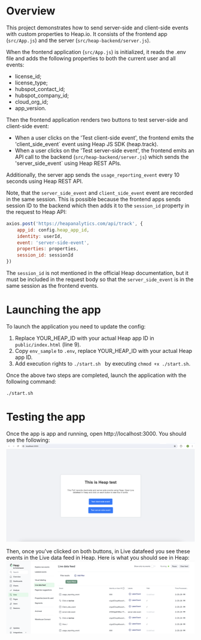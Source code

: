 # Overview

This project demonstrates how to send server-side and client-side events with custom properties to Heap.io.
It consists of the frontend app (`src/App.js`) and the server (`src/heap-backend/server.js`).

When the frontend application (`src/App.js`) is initialized, it reads the .env file and adds the following properties to both the current user and all events:
- license_id;
- license_type;
- hubspot_contact_id;
- hubspot_company_id;
- cloud_org_id;
- app_version.

Then the frontend application renders two buttons to test server-side and client-side event:
- When a user clicks on the 'Test client-side event', the frontend emits the 'client_side_event` event using Heap JS SDK (heap.track).
- When a user clicks on the 'Test server-side event', the frontend emits an API call to the backend (`src/heap-backend/server.js`) which sends the 'server_side_event` using Heap REST APIs.

Additionally, the server app sends the `usage_reporting_event` every 10 seconds using Heap REST API.

Note, that the `server_side_event` and `client_side_event` event are recorded in the same session.
This is possible because the frontend apps sends session ID to the backend which then adds it to the `session_id` property in the request to Heap API:
```javascript
axios.post('https://heapanalytics.com/api/track', {
    app_id: config.heap_app_id,
    identity: userId,
    event: 'server-side-event',
    properties: properties,
    session_id: sessionId
})
```

The `session_id` is not mentioned in the official Heap documentation, but it must be included in the request body so that the `server_side_event` is in the same session as the frontend events.

# Launching the app

To launch the application you need to update the config:
1. Replace YOUR_HEAP_ID with your actual Heap app ID in `public/index.html` (line 9).
2. Copy `env_sample` to `.env`, replace YOUR_HEAP_ID with your actual Heap app ID.
3. Add execution rights to `./start.sh ` by executing `chmod +x ./start.sh`.

Once the above two steps are completed, launch the application with the following command:
```shell
./start.sh
```

# Testing the app

Once the app is app and running, open http://localhost:3000. You should see the following:
![App screen](img/app_screen.png "App screen")

Then, once you've clicked on both buttons, in Live datafeed you see these events in the Live data feed in Heap.
Here is what you should see in Heap:
![Heap screen](img/heap_screen.png "Heap screen")